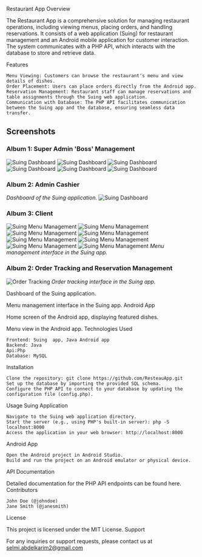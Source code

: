 ﻿Restaurant App
Overview

The Restaurant App is a comprehensive solution for managing restaurant operations, including viewing menus, placing orders, and handling reservations. It consists of a web application (Suing) for restaurant management and an Android mobile application for customer interaction. The system communicates with a PHP API, which interacts with the database to store and retrieve data.

Features

    Menu Viewing: Customers can browse the restaurant's menu and view details of dishes.
    Order Placement: Users can place orders directly from the Android app.
    Reservation Management: Restaurant staff can manage reservations and table assignments through the Suing web application.
    Communication with Database: The PHP API facilitates communication between the Suing app and the database, ensuring seamless data transfer.


## Screenshots
### Album 1: Super Admin 'Boss' Management
![Suing Dashboard](CapSuing/0.jpg)
![Suing Dashboard](CapSuing/m1.jpg)
![Suing Dashboard](CapSuing/m2.jpg)
![Suing Dashboard](CapSuing/m4.jpg)
![Suing Dashboard](CapSuing/m5.jpg)
![Suing Dashboard](CapSuing/m6.jpg)

### Album 2:  Admin Cashier

*Dashboard of the Suing  application.*
![Suing Dashboard](CapSuing/m7.jpg)
### Album 3:  Client 

![Suing Menu Management](CapApp/1.jpg)
![Suing Menu Management](CapApp/2.jpg)
![Suing Menu Management](CapApp/3.jpg)
![Suing Menu Management](CapApp/4.jpg)
![Suing Menu Management](CapApp/5.jpg)
![Suing Menu Management](CapApp/6.jpg)
![Suing Menu Management](CapApp/7.jpg)
![Suing Menu Management](CapApp/8.jpg)
*Menu management interface in the Suing app.*

### Album 2: Order Tracking and Reservation Management
![Order Tracking](images/order_tracking.png)
*Order tracking interface in the Suing app.*



Dashboard of the Suing  application.


Menu management interface in the Suing app.
Android App


Home screen of the Android app, displaying featured dishes.


Menu view in the Android app.
Technologies Used

    Frontend: Suing  app, Java Android app
    Backend: Java
    Api:Php
    Database: MySQL

Installation

    Clone the repository: git clone https://github.com/ResteauApp.git
    Set up the database by importing the provided SQL schema.
    Configure the PHP API to connect to your database by updating the configuration file (config.php).

Usage
Suing  Application

    Navigate to the Suing web application directory.
    Start the server (e.g., using PHP's built-in server): php -S localhost:8000
    Access the application in your web browser: http://localhost:8000

Android App

    Open the Android project in Android Studio.
    Build and run the project on an Android emulator or physical device.

API Documentation

Detailed documentation for the PHP API endpoints can be found here.
Contributors

    John Doe (@johndoe)
    Jane Smith (@janesmith)

License

This project is licensed under the MIT License.
Support

For any inquiries or support requests, please contact us at selmi.abdelkarim2@gmail.com
